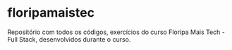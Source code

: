 # floripamaistec
Repositório com todos os códigos, exercícios do curso Floripa Mais Tech - Full Stack, desenvolvidos durante o curso.
